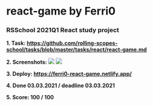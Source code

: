 # react-game by Ferri0
### RSSchool 2021Q1 React study project

**1. Task: https://github.com/rolling-scopes-school/tasks/blob/master/tasks/react/react-game.md**

**2. Screenshots:**
   ![](https://i.postimg.cc/wj2ZcZKS/screenshot-92.png)
   ![](https://i.postimg.cc/ZYyktw3d/screenshot-91.png)
   
**3. Deploy: https://ferri0-react-game.netlify.app/**

**4. Done 03.03.2021 / deadline 03.03.2021**

**5. Score: 100 / 100**

